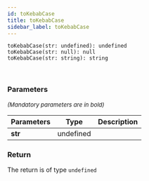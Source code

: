 ```yaml
---
id: toKebabCase
title: toKebabCase
sidebar_label: toKebabCase
---
```


```tsx
toKebabCase(str: undefined): undefined
toKebabCase(str: null): null
toKebabCase(str: string): string
```
<br/>



### Parameters

<font size="2"><i>(Mandatory parameters are in bold)</i></font>

| Parameters | Type | Description |
| --------- | ---- | ----------- |
| **str** | undefined |  |


### Return



The return is of type <code>undefined</code>